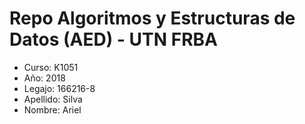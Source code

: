 # Repo Algoritmos y Estructuras de Datos (AED) - UTN FRBA

* Curso: K1051
* Año: 2018
* Legajo: 166216-8
* Apellido: Silva
* Nombre: Ariel
